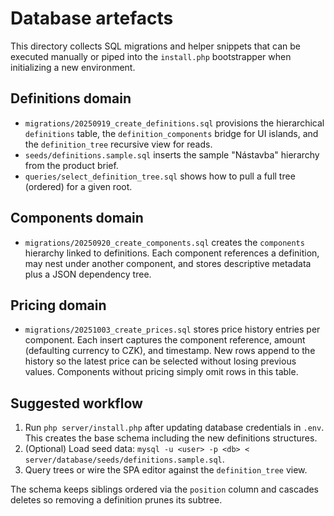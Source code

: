 # Database artefacts

This directory collects SQL migrations and helper snippets that can be executed manually or piped into the `install.php` bootstrapper when initializing a new environment.

## Definitions domain

- `migrations/20250919_create_definitions.sql` provisions the hierarchical `definitions` table, the `definition_components` bridge for UI islands, and the `definition_tree` recursive view for reads.
- `seeds/definitions.sample.sql` inserts the sample "Nástavba" hierarchy from the product brief.
- `queries/select_definition_tree.sql` shows how to pull a full tree (ordered) for a given root.

## Components domain

- `migrations/20250920_create_components.sql` creates the `components` hierarchy linked to definitions. Each component references a definition, may nest under another component, and stores descriptive metadata plus a JSON dependency tree.

## Pricing domain

- `migrations/20251003_create_prices.sql` stores price history entries per component. Each insert captures the component reference, amount (defaulting currency to CZK), and timestamp. New rows append to the history so the latest price can be selected without losing previous values. Components without pricing simply omit rows in this table.

## Suggested workflow

1. Run `php server/install.php` after updating database credentials in `.env`. This creates the base schema including the new definitions structures.
2. (Optional) Load seed data: `mysql -u <user> -p <db> < server/database/seeds/definitions.sample.sql`.
3. Query trees or wire the SPA editor against the `definition_tree` view.

The schema keeps siblings ordered via the `position` column and cascades deletes so removing a definition prunes its subtree.

